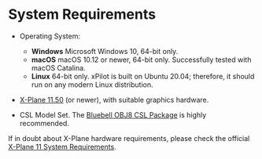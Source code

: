 # System Requirements

* Operating System:
  * **Windows** Microsoft Windows 10, 64-bit only.
  * **macOS** macOS 10.12 or newer, 64-bit only. Successfully tested with macOS Catalina.
  * **Linux** 64-bit only. xPilot is built on Ubuntu 20.04; therefore, it should run on any modern Linux distribution.

* [X-Plane 11.50](http://x-plane.com/) (or newer), with suitable graphics hardware.
* CSL Model Set. The [Bluebell OBJ8 CSL Package](https://forums.x-plane.org/index.php?/files/file/37041-bluebell-obj8-csl-packages/) is highly recommended.

If in doubt about X-Plane hardware requirements, please check the official [X-Plane 11 System Requirements](http://www.x-plane.com/kb/x-plane-11-system-requirements/).